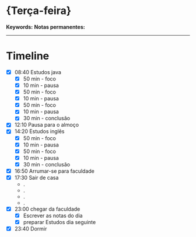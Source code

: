 # {Terça-feira}
**Keywords:**
**Notas permanentes:**
_ _ __

# Timeline 

- [x] 08:40 Estudos java
	- [x] 50 min - foco
	- [x] 10 min - pausa
	- [x] 50 min - foco
	- [x] 10 min - pausa
	- [x] 50 min - foco
	- [x] 10 min - pausa
	- [x] 30 min - conclusão
- [x] 12:10 Pausa para o almoço
- [x] 14:20 Estudos inglês
	- [x] 50 min - foco
	- [x] 10 min - pausa
	- [x] 50 min - foco
	- [x] 10 min - pausa
	- [x] 30 min - conclusão
- [x] 16:50 Arrumar-se para faculdade
- [x] 17:30 Sair de casa
	- .
	- .
	- .
	- .
- [x] 23:00 chegar da faculdade 
	- [x] Escrever as notas do dia
	- [x] preparar Estudos dia seguinte 
- [x] 23:40 Dormir